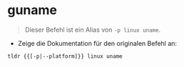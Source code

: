 # guname

> Dieser Befehl ist ein Alias von `-p linux uname`.

- Zeige die Dokumentation für den originalen Befehl an:

`tldr {{[-p|--platform]}} linux uname`
